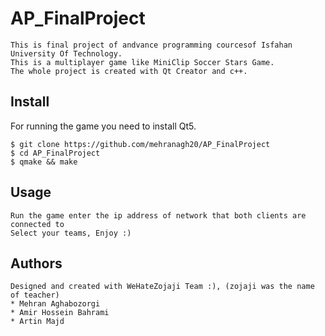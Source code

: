 # AP_FinalProject
```
This is final project of andvance programming courcesof Isfahan University Of Technology.
This is a multiplayer game like MiniClip Soccer Stars Game.
The whole project is created with Qt Creator and c++.
```
## Install
For running the game you need to install Qt5.
```
$ git clone https://github.com/mehranagh20/AP_FinalProject
$ cd AP_FinalProject
$ qmake && make
```

## Usage
``` 
Run the game enter the ip address of network that both clients are connected to
Select your teams, Enjoy :)
```

## Authors
```
Designed and created with WeHateZojaji Team :), (zojaji was the name of teacher)
* Mehran Aghabozorgi
* Amir Hossein Bahrami
* Artin Majd
```
